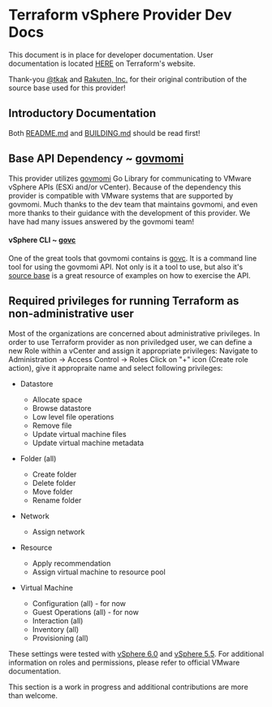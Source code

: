 # Terraform vSphere Provider Dev Docs

This document is in place for developer documentation.  User documentation is located [HERE](https://www.terraform.io/docs/providers/vsphere/) on Terraform's website.

Thank-you [@tkak](https://github.com/tkak) and [Rakuten, Inc.](https://github.com/rakutentech) for their original contribution of the source base used for this provider!

## Introductory Documentation

Both [README.md](../../../README.md) and [BUILDING.md](../../../BUILDING.md) should be read first!

## Base API Dependency ~ [govmomi](https://github.com/vmware/govmomi) 

This provider utilizes [govmomi](https://github.com/vmware/govmomi) Go Library for communicating to  VMware vSphere APIs (ESXi and/or vCenter).
Because of the dependency this provider is compatible with VMware systems that are supported by govmomi. Much thanks to the dev team that maintains govmomi, and
even more thanks to their guidance with the development of this provider.  We have had many issues answered by the govmomi team!

#### vSphere CLI ~ [govc](https://github.com/vmware/govmomi/blob/master/govc/README.md)

One of the great tools that govmomi contains is [govc](https://github.com/vmware/govmomi/blob/master/govc/README.md). It is a command line tool for using the govmomi API.  Not only is it a tool to use, but also it's 
[source base](https://github.com/vmware/govmomi/blob/master/govc/) is a great resource of examples on how to exercise the API.

## Required privileges for running Terraform as non-administrative user
Most of the organizations are concerned about administrative privileges. In order to use Terraform provider as non priviledged user, we can define a new Role within a vCenter and assign it appropriate privileges:
Navigate to Administration -> Access Control -> Roles
Click on "+" icon (Create role action), give it appropraite name and select following privileges:
 * Datastore
   - Allocate space
   - Browse datastore
   - Low level file operations
   - Remove file
   - Update virtual machine files
   - Update virtual machine metadata
 
 * Folder (all)
   - Create folder
   - Delete folder
   - Move folder
   - Rename folder
 
 * Network
   - Assign network

 * Resource
   - Apply recommendation
   - Assign virtual machine to resource pool

 * Virtual Machine
   - Configuration (all) - for now
   - Guest Operations (all) - for now
   - Interaction (all)
   - Inventory (all)
   - Provisioning (all)

These settings were tested with [vSphere 6.0](https://pubs.vmware.com/vsphere-60/index.jsp?topic=%2Fcom.vmware.vsphere.security.doc%2FGUID-18071E9A-EED1-4968-8D51-E0B4F526FDA3.html) and [vSphere 5.5](https://pubs.vmware.com/vsphere-55/index.jsp?topic=%2Fcom.vmware.vsphere.security.doc%2FGUID-18071E9A-EED1-4968-8D51-E0B4F526FDA3.html). For additional information on roles and permissions, please refer to official VMware documentation.

This section is a work in progress and additional contributions are more than welcome.
 
